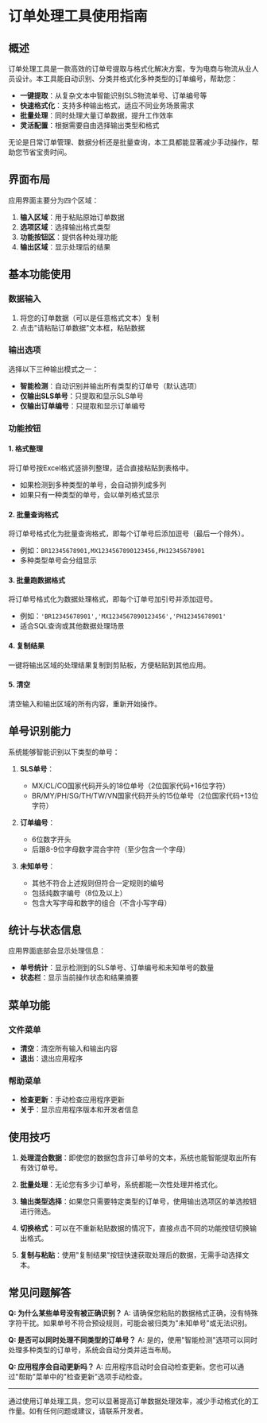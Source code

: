 # 订单处理工具使用指南

## 概述

订单处理工具是一款高效的订单号提取与格式化解决方案，专为电商与物流从业人员设计。本工具能自动识别、分类并格式化多种类型的订单编号，帮助您：

- **一键提取**：从复杂文本中智能识别SLS物流单号、订单编号等
- **快速格式化**：支持多种输出格式，适应不同业务场景需求
- **批量处理**：同时处理大量订单数据，提升工作效率
- **灵活配置**：根据需要自由选择输出类型和格式

无论是日常订单管理、数据分析还是批量查询，本工具都能显著减少手动操作，帮助您节省宝贵时间。

## 界面布局

应用界面主要分为四个区域：

1. **输入区域**：用于粘贴原始订单数据
2. **选项区域**：选择输出格式类型
3. **功能按钮区**：提供各种处理功能
4. **输出区域**：显示处理后的结果

## 基本功能使用

### 数据输入
1. 将您的订单数据（可以是任意格式文本）复制
2. 点击"请粘贴订单数据"文本框，粘贴数据

### 输出选项
选择以下三种输出模式之一：
- **智能检测**：自动识别并输出所有类型的订单号（默认选项）
- **仅输出SLS单号**：只提取和显示SLS单号
- **仅输出订单编号**：只提取和显示订单编号

### 功能按钮

#### 1. 格式整理
将订单号按Excel格式竖排列整理，适合直接粘贴到表格中。
- 如果检测到多种类型的单号，会自动排列成多列
- 如果只有一种类型的单号，会以单列格式显示

#### 2. 批量查询格式
将订单号格式化为批量查询格式，即每个订单号后添加逗号（最后一个除外）。
- 例如：`BR12345678901,MX1234567890123456,PH12345678901`
- 多种类型单号会分组显示

#### 3. 批量跑数据格式
将订单号格式化为数据处理格式，即每个订单号加引号并添加逗号。
- 例如：`'BR12345678901','MX1234567890123456','PH12345678901'`
- 适合SQL查询或其他数据处理场景

#### 4. 复制结果
一键将输出区域的处理结果复制到剪贴板，方便粘贴到其他应用。

#### 5. 清空
清空输入和输出区域的所有内容，重新开始操作。

## 单号识别能力

系统能够智能识别以下类型的单号：

1. **SLS单号**：
   - MX/CL/CO国家代码开头的18位单号（2位国家代码+16位字符）
   - BR/MY/PH/SG/TH/TW/VN国家代码开头的15位单号（2位国家代码+13位字符）

2. **订单编号**：
   - 6位数字开头
   - 后跟8-9位字母数字混合字符（至少包含一个字母）

3. **未知单号**：
   - 其他不符合上述规则但符合一定规则的编号
   - 包括纯数字编号（8位及以上）
   - 包含大写字母和数字的组合（不含小写字母）

## 统计与状态信息

应用界面底部会显示处理信息：
- **单号统计**：显示检测到的SLS单号、订单编号和未知单号的数量
- **状态栏**：显示当前操作状态和结果摘要

## 菜单功能

### 文件菜单
- **清空**：清空所有输入和输出内容
- **退出**：退出应用程序

### 帮助菜单
- **检查更新**：手动检查应用程序更新
- **关于**：显示应用程序版本和开发者信息

## 使用技巧

1. **处理混合数据**：即使您的数据包含非订单号的文本，系统也能智能提取出所有有效订单号。

2. **批量处理**：无论您有多少订单号，系统都能一次性处理并格式化。

3. **输出类型选择**：如果您只需要特定类型的订单号，使用输出选项区的单选按钮进行筛选。

4. **切换格式**：可以在不重新粘贴数据的情况下，直接点击不同的功能按钮切换输出格式。

5. **复制与粘贴**：使用"复制结果"按钮快速获取处理后的数据，无需手动选择文本。

## 常见问题解答

**Q: 为什么某些单号没有被正确识别？**
A: 请确保您粘贴的数据格式正确，没有特殊字符干扰。如果单号不符合预设规则，可能会被归类为"未知单号"或无法识别。

**Q: 是否可以同时处理不同类型的订单号？**
A: 是的，使用"智能检测"选项可以同时处理多种类型的订单号，系统会自动分类并适当布局。

**Q: 应用程序会自动更新吗？**
A: 应用程序启动时会自动检查更新。您也可以通过"帮助"菜单中的"检查更新"选项手动检查。

---

通过使用订单处理工具，您可以显著提高订单数据处理效率，减少手动格式化的工作量。如有任何问题或建议，请联系开发者。

